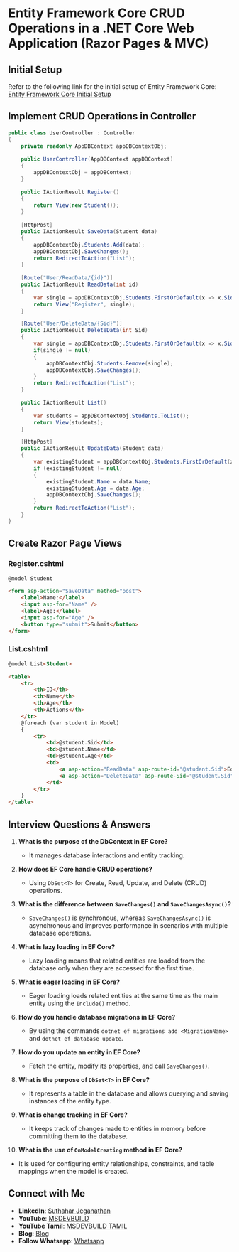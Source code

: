 # Entity Framework Core CRUD Operations in a .NET Core Web Application (Razor Pages & MVC)

## Initial Setup
Refer to the following link for the initial setup of Entity Framework Core:
[Entity Framework Core Initial Setup](https://github.com/jssuthahar/MSDEVBUILD-Doc/blob/main/DotnetCore/EF/01%20Entity%20Framework%20Core.md)

## Implement CRUD Operations in Controller

```csharp
public class UserController : Controller
{
    private readonly AppDBContext appDBContextObj;
    
    public UserController(AppDBContext appDBContext)
    {
        appDBContextObj = appDBContext;
    }

    public IActionResult Register()
    {
        return View(new Student());
    }
    
    [HttpPost]
    public IActionResult SaveData(Student data)
    {
        appDBContextObj.Students.Add(data);
        appDBContextObj.SaveChanges();
        return RedirectToAction("List");
    }
    
    [Route("User/ReadData/{id}")]
    public IActionResult ReadData(int id)
    {
        var single = appDBContextObj.Students.FirstOrDefault(x => x.Sid == id);
        return View("Register", single);
    }

    [Route("User/DeleteData/{Sid}")]
    public IActionResult DeleteData(int Sid)
    {
        var single = appDBContextObj.Students.FirstOrDefault(x => x.Sid == Sid);
        if(single != null)
        {
            appDBContextObj.Students.Remove(single);
            appDBContextObj.SaveChanges();
        }
        return RedirectToAction("List");
    }

    public IActionResult List()
    {
        var students = appDBContextObj.Students.ToList();
        return View(students);
    }

    [HttpPost]
    public IActionResult UpdateData(Student data)
    {
        var existingStudent = appDBContextObj.Students.FirstOrDefault(x => x.Sid == data.Sid);
        if (existingStudent != null)
        {
            existingStudent.Name = data.Name;
            existingStudent.Age = data.Age;
            appDBContextObj.SaveChanges();
        }
        return RedirectToAction("List");
    }
}
```

## Create Razor Page Views

### Register.cshtml
```html
@model Student

<form asp-action="SaveData" method="post">
    <label>Name:</label>
    <input asp-for="Name" />
    <label>Age:</label>
    <input asp-for="Age" />
    <button type="submit">Submit</button>
</form>
```

### List.cshtml
```html
@model List<Student>

<table>
    <tr>
        <th>ID</th>
        <th>Name</th>
        <th>Age</th>
        <th>Actions</th>
    </tr>
    @foreach (var student in Model)
    {
        <tr>
            <td>@student.Sid</td>
            <td>@student.Name</td>
            <td>@student.Age</td>
            <td>
                <a asp-action="ReadData" asp-route-id="@student.Sid">Edit</a>
                <a asp-action="DeleteData" asp-route-Sid="@student.Sid">Delete</a>
            </td>
        </tr>
    }
</table>
```


## Interview Questions & Answers

1. **What is the purpose of the DbContext in EF Core?**
   - It manages database interactions and entity tracking.

2. **How does EF Core handle CRUD operations?**
   - Using `DbSet<T>` for Create, Read, Update, and Delete (CRUD) operations.

3. **What is the difference between `SaveChanges()` and `SaveChangesAsync()`?**
   - `SaveChanges()` is synchronous, whereas `SaveChangesAsync()` is asynchronous and improves performance in scenarios with multiple database operations.

4. **What is lazy loading in EF Core?**
   - Lazy loading means that related entities are loaded from the database only when they are accessed for the first time.

5. **What is eager loading in EF Core?**
   - Eager loading loads related entities at the same time as the main entity using the `Include()` method.

6. **How do you handle database migrations in EF Core?**
   - By using the commands `dotnet ef migrations add <MigrationName>` and `dotnet ef database update`.

7. **How do you update an entity in EF Core?**
   - Fetch the entity, modify its properties, and call `SaveChanges()`.

8. **What is the purpose of `DbSet<T>` in EF Core?**
   - It represents a table in the database and allows querying and saving instances of the entity type.

9. **What is change tracking in EF Core?**
   - It keeps track of changes made to entities in memory before committing them to the database.

10. **What is the use of `OnModelCreating` method in EF Core?**
   - It is used for configuring entity relationships, constraints, and table mappings when the model is created.

## Connect with Me
- **LinkedIn**: [Suthahar Jeganathan](https://www.linkedin.com/in/jssuthahar/)
- **YouTube**: [MSDEVBUILD](https://www.youtube.com/@MSDEVBUILD)
- **YouTube Tamil**: [MSDEVBUILD TAMIL](https://www.youtube.com/@MSDEVBUILDTamil)
- **Blog**: [Blog](https://www.msdevbuild.com/)
- **Follow Whatsapp**: [Whatsapp](https://www.whatsapp.com/channel/0029Va5j2rHEFeXcTlUhQB0J)
